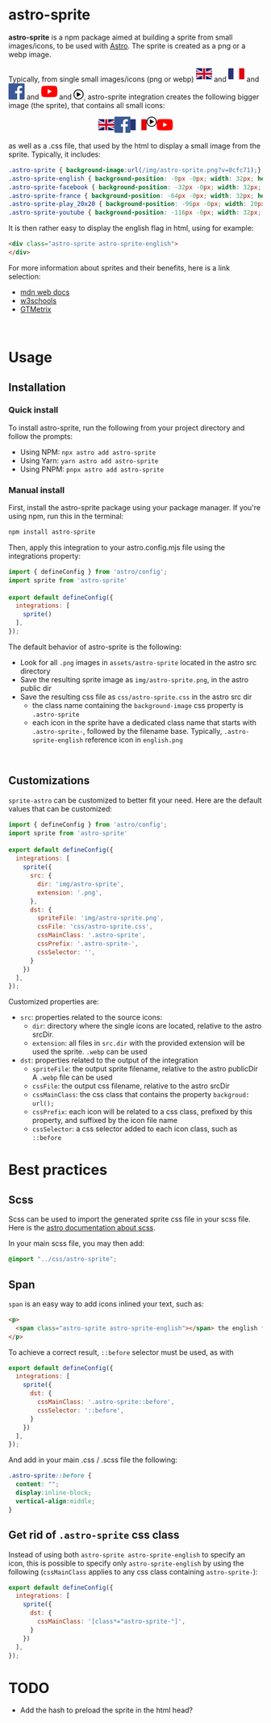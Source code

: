 # astro-sprite

**astro-sprite** is a npm package aimed at building a sprite from small images/icons,
to be used with [Astro](https://astro.build/).
The sprite is created as a png or a webp image.

Typically, from single small images/icons (png or webp)
![](https://raw.githubusercontent.com/pascal-brand38/astro-sprite/main/src/data/src/english.png) and
![](https://raw.githubusercontent.com/pascal-brand38/astro-sprite/main/src/data/src/france.png) and
![](https://raw.githubusercontent.com/pascal-brand38/astro-sprite/main/src/data/src/facebook.png) and
![](https://raw.githubusercontent.com/pascal-brand38/astro-sprite/main/src/data/src/youtube.png) and
![](https://raw.githubusercontent.com/pascal-brand38/astro-sprite/main/src/data/src/play_20x20.png),
astro-sprite integration creates the following bigger image
(the sprite), that contains all small icons:

<p align="center">
  <img src="https://raw.githubusercontent.com/pascal-brand38/astro-sprite/main/src/data/dst/astro-sprite.png" />
</p>


as well as a .css file, that used by the html to display a small image from the sprite. Typically, it includes:

```css
.astro-sprite { background-image:url(/img/astro-sprite.png?v=0cfc71);}
.astro-sprite-english { background-position: -0px -0px; width: 32px; height: 32px; }
.astro-sprite-facebook { background-position: -32px -0px; width: 32px; height: 32px; }
.astro-sprite-france { background-position: -64px -0px; width: 32px; height: 32px; }
.astro-sprite-play_20x20 { background-position: -96px -0px; width: 20px; height: 20px; }
.astro-sprite-youtube { background-position: -116px -0px; width: 32px; height: 32px; }
```

It is then rather easy to display the english flag in html, using for example:
```html
<div class="astro-sprite astro-sprite-english">
</div>
```

For more information about sprites and their benefits, here is a link selection:

* [mdn web docs](https://developer.mozilla.org/en-US/docs/Web/CSS/CSS_images/Implementing_image_sprites_in_CSS)
* [w3schools](https://www.w3schools.com/css/css_image_sprites.asp)
* [GTMetrix](https://gtmetrix.com/combine-images-using-css-sprites.html)


<br>

# Usage

## Installation

### Quick install

To install astro-sprite, run the following from your project directory and follow the prompts:

* Using NPM: ```npx astro add astro-sprite```
* Using Yarn: ```yarn astro add astro-sprite```
* Using PNPM: ```pnpx astro add astro-sprite```


### Manual install

First, install the astro-sprite package using your package manager. If you're using npm, run this in the terminal:

```bash
npm install astro-sprite
```

Then, apply this integration to your astro.config.mjs file using the integrations property:

```js
import { defineConfig } from 'astro/config';
import sprite from 'astro-sprite'

export default defineConfig({
  integrations: [
    sprite()
  ],
});
```

The default behavior of astro-sprite is the following:
* Look for all ```.png``` images in ```assets/astro-sprite```
located in the astro src directory
* Save the resulting sprite image as ```img/astro-sprite.png```,
in the astro public dir
* Save the resulting css file as ```css/astro-sprite.css```
in the astro src dir
  * the class name containing the ```background-image```
    css property is ```.astro-sprite```
  * each icon in the sprite have a dedicated class name
    that starts with ```.astro-sprite-```, followed by the
    filename base. Typically, ```.astro-sprite-english```
    reference icon in ```english.png```

<br>

## Customizations

```sprite-astro``` can be customized to better fit your need.
Here are the default values that can be customized:

```js
import { defineConfig } from 'astro/config';
import sprite from 'astro-sprite'

export default defineConfig({
  integrations: [
    sprite({
      src: {
        dir: 'img/astro-sprite',
        extension: '.png',
      },
      dst: {
        spriteFile: 'img/astro-sprite.png',
        cssFile: 'css/astro-sprite.css',
        cssMainClass: '.astro-sprite',
        cssPrefix: '.astro-sprite-',
        cssSelector: '',
      }
    })
  ],
});
```

Customized properties are:
* ```src```: properties related to the source icons:
  * ```dir```: directory where the single icons are located, relative to the astro srcDir.
  * ```extension```: all files in ```src.dir``` with the provided extension will be
    used the sprite. ```.webp``` can be used
* ```dst```: properties related to the output of the integration
  * ```spriteFile```: the output sprite filename, relative to the astro publicDir
    A ```.webp``` file can be used
  * ```cssFile```: the output css filename, relative to the astro srcDir
  * ```cssMainClass```: the css class that contains the property ```backgroud: url();```
  * ```cssPrefix```: each icon will be related to a css class, prefixed by this
    property, and suffixed by the icon file name
  * ```cssSelector```: a css selector added to each icon class, such as ```::before```




# Best practices

## Scss

Scss can be used to import the generated sprite css file in your
scss file. Here is the
[astro documentation about scss](https://docs.astro.build/fr/guides/styling/#sass-et-scss).

In your main scss file, you may then add:
```scss
@import "../css/astro-sprite";
```

## Span

```span``` is an easy way to add icons inlined your text, such as:

```html
<p>
  <span class="astro-sprite astro-sprite-english"></span> the english flag
</p>
```

To achieve a correct result, ```::before``` selector must be used, as with
```js
export default defineConfig({
  integrations: [
    sprite({
      dst: {
        cssMainClass: '.astro-sprite::before',
        cssSelector: '::before',
      }
    })
  ],
});
```

And add in your main .css / .scss file the following:
```scss
.astro-sprite::before {
  content: "";
  display:inline-block;
  vertical-align:middle;
}
```


## Get rid of ```.astro-sprite``` css class
Instead of using both ```astro-sprite astro-sprite-english``` to specify an
icon, this is possible to specify only ```astro-sprite-english``` by using the following
(```cssMainClass``` applies to any css class containing ```astro-sprite-```):
```js
export default defineConfig({
  integrations: [
    sprite({
      dst: {
        cssMainClass: '[class*="astro-sprite-"]',
      }
    })
  ],
});
```


# TODO
* Add the hash to preload the sprite in the html head?
